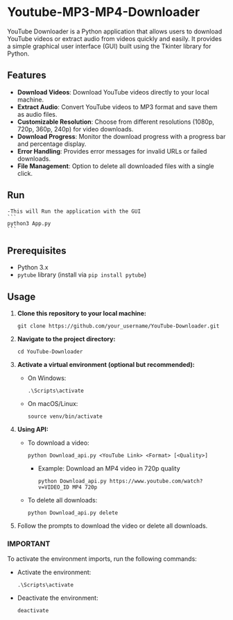 # Youtube-MP3-MP4-Downloader

YouTube Downloader is a Python application that allows users to download YouTube videos or extract audio from videos quickly and easily. It provides a simple graphical user interface (GUI) built using the Tkinter library for Python.

## Features

  - **Download Videos**: Download YouTube videos directly to your local machine.
  - **Extract Audio**: Convert YouTube videos to MP3 format and save them as audio files.
  - **Customizable Resolution**: Choose from different resolutions (1080p, 720p, 360p, 240p) for video downloads.
  - **Download Progress**: Monitor the download progress with a progress bar and percentage display.
  - **Error Handling**: Provides error messages for invalid URLs or failed downloads.
  - **File Management**: Option to delete all downloaded files with a single click.

## Run 

    -This will Run the application with the GUI
    ```
    python3 App.py
    ```

## Prerequisites

- Python 3.x
- `pytube` library (install via `pip install pytube`)

## Usage

1. **Clone this repository to your local machine:**

    ```
    git clone https://github.com/your_username/YouTube-Downloader.git
    ```

2. **Navigate to the project directory:**

    ```
    cd YouTube-Downloader
    ```

3. **Activate a virtual environment (optional but recommended):**

    - On Windows:
    
        ```
        .\Scripts\activate
        ```
    
    - On macOS/Linux:
    
        ```
        source venv/bin/activate
        ```


4. **Using API:**

    - To download a video:
    
        ```
        python Download_api.py <YouTube Link> <Format> [<Quality>]
        ```

        - Example: Download an MP4 video in 720p quality
          
            ```
            python Download_api.py https://www.youtube.com/watch?v=VIDEO_ID MP4 720p
            ```

    - To delete all downloads:
    
        ```
        python Download_api.py delete
        ```

5. Follow the prompts to download the video or delete all downloads.

### IMPORTANT

To activate the environment imports, run the following commands:

- Activate the environment:
  
    ```
    .\Scripts\activate
    ```

- Deactivate the environment:
  
    ```
    deactivate
    ```

